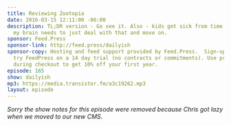 ```yaml
---
title: Reviewing Zootopia
date: 2016-03-15 12:11:00 -06:00
description: TL;DR version - Go see it. Also - kids get sick from time to time and
  my brain needs to just deal with that and move on.
sponsor: Feed.Press
sponsor-link: http://feed.press/dailyish
sponsor-copy: Hosting and feed support provided by Feed.Press.  Sign-up today and
  try FeedPress on a 14 day trial (no contracts or commitments). Use promo code "dailyish"
  during checkout to get 10% off your first year.
episode: 165
show: dailyish
mp3: https://media.transistor.fm/a3c19262.mp3
layout: episode
---
```


<em>Sorry the show notes for this episode were removed because Chris got lazy when we moved to our new CMS</em>.
